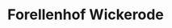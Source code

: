 ---
title: "Forellenhof Wickerode"
url: /suedharz-ot-wickerode/forellenhof-wickerode/
shop: Fisch
---